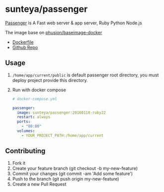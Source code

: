 # sunteya/passenger

[Passenger](https://www.phusionpassenger.com/) is A Fast web server & app server, Ruby Python Node.js

The image base on [phusion/baseimage-docker](https://github.com/phusion/passenger-docker)

* [Dockerfile](https://github.com/sunteya/dockers/blob/master/passenger/Dockerfile)
* [Github Repo](https://github.com/sunteya/dockers/tree/master/passenger)


## Usage

1. `/home/app/current/public` is default passenger root directory, you must deploy project provide this directory.

2. Run with docker compose
   
   ````yaml
   # docker-compose.yml
   
   passenger:
     image: sunteya/passenger:20160118-ruby22
     restart: always
     ports:
       - "80:80"
     volumes:
       - YOUR_PROJECT_PATH:/home/app/current
   ````

## Contributing

1. Fork it
2. Create your feature branch (git checkout -b my-new-feature)
3. Commit your changes (git commit -am 'Add some feature')
4. Push to the branch (git push origin my-new-feature)
5. Create a new Pull Request


